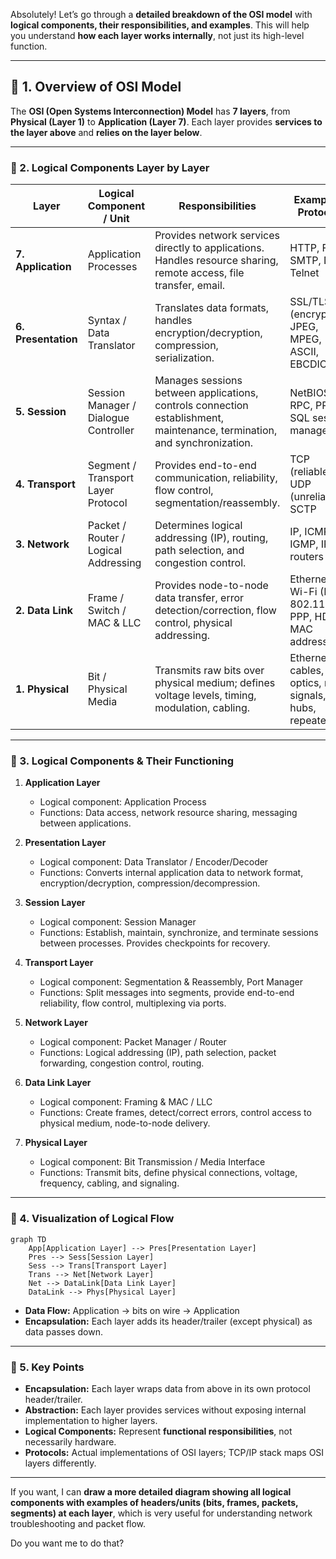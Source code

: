 Absolutely! Let’s go through a **detailed breakdown of the OSI model** with **logical components, their responsibilities, and examples**. This will help you understand **how each layer works internally**, not just its high-level function.

---

## 🧩 1. **Overview of OSI Model**

The **OSI (Open Systems Interconnection) Model** has **7 layers**, from **Physical (Layer 1)** to **Application (Layer 7)**. Each layer provides **services to the layer above** and **relies on the layer below**.

---

### 🔹 2. **Logical Components Layer by Layer**

| Layer               | Logical Component / Unit              | Responsibilities                                                                                                         | Examples / Protocols                                          |
| ------------------- | ------------------------------------- | ------------------------------------------------------------------------------------------------------------------------ | ------------------------------------------------------------- |
| **7. Application**  | Application Processes                 | Provides network services directly to applications. Handles resource sharing, remote access, file transfer, email.       | HTTP, FTP, SMTP, DNS, Telnet                                  |
| **6. Presentation** | Syntax / Data Translator              | Translates data formats, handles encryption/decryption, compression, serialization.                                      | SSL/TLS (encryption), JPEG, MPEG, ASCII, EBCDIC               |
| **5. Session**      | Session Manager / Dialogue Controller | Manages sessions between applications, controls connection establishment, maintenance, termination, and synchronization. | NetBIOS, RPC, PPTP, SQL session management                    |
| **4. Transport**    | Segment / Transport Layer Protocol    | Provides end-to-end communication, reliability, flow control, segmentation/reassembly.                                   | TCP (reliable), UDP (unreliable), SCTP                        |
| **3. Network**      | Packet / Router / Logical Addressing  | Determines logical addressing (IP), routing, path selection, and congestion control.                                     | IP, ICMP, IGMP, IPsec, routers                                |
| **2. Data Link**    | Frame / Switch / MAC & LLC            | Provides node-to-node data transfer, error detection/correction, flow control, physical addressing.                      | Ethernet, Wi-Fi (IEEE 802.11), PPP, HDLC, MAC addresses       |
| **1. Physical**     | Bit / Physical Media                  | Transmits raw bits over physical medium; defines voltage levels, timing, modulation, cabling.                            | Ethernet cables, fiber optics, radio signals, hubs, repeaters |

---

### 🔹 3. **Logical Components & Their Functioning**

1. **Application Layer**

   * Logical component: Application Process
   * Functions: Data access, network resource sharing, messaging between applications.

2. **Presentation Layer**

   * Logical component: Data Translator / Encoder/Decoder
   * Functions: Converts internal application data to network format, encryption/decryption, compression/decompression.

3. **Session Layer**

   * Logical component: Session Manager
   * Functions: Establish, maintain, synchronize, and terminate sessions between processes. Provides checkpoints for recovery.

4. **Transport Layer**

   * Logical component: Segmentation & Reassembly, Port Manager
   * Functions: Split messages into segments, provide end-to-end reliability, flow control, multiplexing via ports.

5. **Network Layer**

   * Logical component: Packet Manager / Router
   * Functions: Logical addressing (IP), path selection, packet forwarding, congestion control, routing.

6. **Data Link Layer**

   * Logical component: Framing & MAC / LLC
   * Functions: Create frames, detect/correct errors, control access to physical medium, node-to-node delivery.

7. **Physical Layer**

   * Logical component: Bit Transmission / Media Interface
   * Functions: Transmit bits, define physical connections, voltage, frequency, cabling, and signaling.

---

### 🔹 4. **Visualization of Logical Flow**

```mermaid
graph TD
    App[Application Layer] --> Pres[Presentation Layer]
    Pres --> Sess[Session Layer]
    Sess --> Trans[Transport Layer]
    Trans --> Net[Network Layer]
    Net --> DataLink[Data Link Layer]
    DataLink --> Phys[Physical Layer]
```

* **Data Flow:** Application → bits on wire → Application
* **Encapsulation:** Each layer adds its header/trailer (except physical) as data passes down.

---

### 🔹 5. **Key Points**

* **Encapsulation:** Each layer wraps data from above in its own protocol header/trailer.
* **Abstraction:** Each layer provides services without exposing internal implementation to higher layers.
* **Logical Components:** Represent **functional responsibilities**, not necessarily hardware.
* **Protocols:** Actual implementations of OSI layers; TCP/IP stack maps OSI layers differently.

---

If you want, I can **draw a more detailed diagram showing all logical components with examples of headers/units (bits, frames, packets, segments) at each layer**, which is very useful for understanding network troubleshooting and packet flow.

Do you want me to do that?
